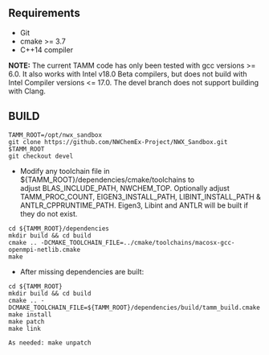 
Requirements
------------
- Git
- cmake >= 3.7
- C++14 compiler

**NOTE:** The current TAMM code has only been tested with gcc versions >= 6.0.
It also works with Intel v18.0 Beta compilers, but does not build with Intel Compiler versions <= 17.0.  The devel branch does not support building with Clang.


BUILD
-----

```
TAMM_ROOT=/opt/nwx_sandbox  
git clone https://github.com/NWChemEx-Project/NWX_Sandbox.git $TAMM_ROOT  
git checkout devel
```

- Modify any toolchain file in ${TAMM_ROOT}/dependencies/cmake/toolchains to  
 adjust BLAS_INCLUDE_PATH, NWCHEM_TOP. Optionally adjust TAMM_PROC_COUNT, EIGEN3_INSTALL_PATH,
 LIBINT_INSTALL_PATH & ANTLR_CPPRUNTIME_PATH. Eigen3, Libint and ANTLR will be
 built if they do not exist.


```
cd ${TAMM_ROOT}/dependencies  
mkdir build && cd build  
cmake .. -DCMAKE_TOOLCHAIN_FILE=../cmake/toolchains/macosx-gcc-openmpi-netlib.cmake
make  
```

- After missing dependencies are built:

```
cd ${TAMM_ROOT}  
mkdir build && cd build  
cmake .. -DCMAKE_TOOLCHAIN_FILE=${TAMM_ROOT}/dependencies/build/tamm_build.cmake  
make install
make patch
make link

As needed: make unpatch
```
